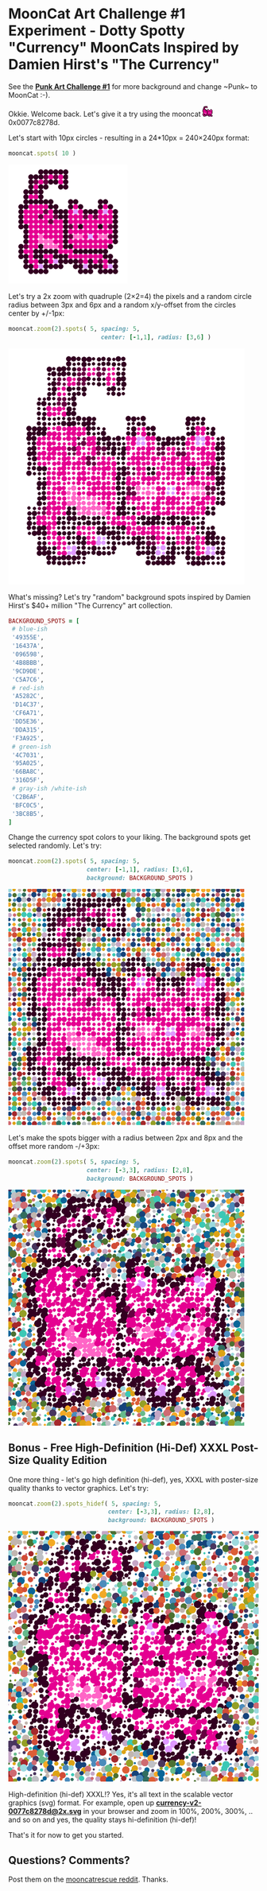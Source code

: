 # MoonCat Art Challenge #1 Experiment -  Dotty Spotty "Currency" MoonCats Inspired by Damien Hirst's "The Currency"


See
the [**Punk Art Challenge #1**](https://old.reddit.com/r/CryptoPunksDev/comments/pttf4s/punk_art_challenge_1_10_000_dotty_spotty_currency/)
for more background
and change ~Punk~ to MoonCat :-).




Okkie. Welcome back.
Let's give it a try using
the mooncat  ![](i/mooncat-0077c8278d.png) 0x0077c8278d.


Let's start with 10px circles -
resulting in a 24*10px = 240×240px format:


``` ruby
mooncat.spots( 10 )
```

![](i/spots-0077c8278d.png)


Let's try a 2x zoom with quadruple (2×2=4) the pixels
and a random circle radius
between 3px and 6px
and a random x/y-offset from the circles center by +/-1px:


``` ruby
mooncat.zoom(2).spots( 5, spacing: 5,
                          center: [-1,1], radius: [3,6] )
```

![](i/spots-0077c8278d@2x.png)




What's missing?  Let's try "random" background spots
inspired by Damien Hirst's $40+ million "The Currency"
art collection.

``` ruby
BACKGROUND_SPOTS = [
 # blue-ish
 '49355E',
 '16437A',
 '096598',
 '4B8BBB',
 '9CD9DE',
 'C5A7C6',
 # red-ish
 'A5282C',
 'D14C37',
 'CF6A71',
 'DD5E36',
 'DDA315',
 'F3A925',
 # green-ish
 '4C7031',
 '95A025',
 '66BA8C',
 '316D5F',
 # gray-ish /white-ish
 'C2B6AF',
 'BFC0C5',
 '3BC8B5',
]
```

Change the currency spot colors to your liking. The background spots
get selected randomly.
Let's try:


``` ruby
mooncat.zoom(2).spots( 5, spacing: 5,
                      center: [-1,1], radius: [3,6],
                      background: BACKGROUND_SPOTS )
```

![](i/currency-v1-0077c8278d@2x.png)



Let's make the spots bigger
with a radius between 2px and 8px
and the offset more random -/+3px:

``` ruby
mooncat.zoom(2).spots( 5, spacing: 5,
                      center: [-3,3], radius: [2,8],
                      background: BACKGROUND_SPOTS )
```


![](i/currency-v2-0077c8278d@2x.png)


## Bonus - Free High-Definition (Hi-Def) XXXL Post-Size Quality Edition

One more thing - let's go high definition (hi-def), yes, XXXL
with poster-size quality thanks to vector graphics.
Let's try:

``` ruby
mooncat.zoom(2).spots_hidef( 5, spacing: 5,
                            center: [-3,3], radius: [2,8],
                            background: BACKGROUND_SPOTS )
```

![](i/currency-v2-0077c8278d@2x.svg)


High-definition (hi-def) XXXL!? Yes, it's all text in the scalable vector graphics (svg) format. For example, open up [**currency-v2-0077c8278d@2x.svg**](https://github.com/cryptocopycats/mooncats/raw/master/spots/i/currency-v2-0077c8278d@2x.svg) in your browser and zoom in 100%, 200%, 300%, .. and so on and yes, the quality stays hi-definition (hi-def)!



That's it for now to get you started.



## Questions? Comments?

Post them on the [mooncatrescue reddit](https://old.reddit.com/r/mooncatrescue). Thanks.
